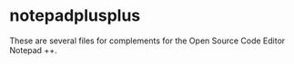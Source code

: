 # notepadplusplus


These are several files for complements for the Open Source Code Editor
Notepad ++.
